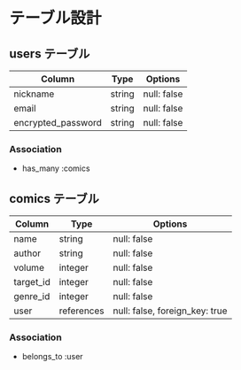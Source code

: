 # テーブル設計

## users テーブル

| Column             | Type   | Options     |
| ------------------ | ------ | ----------- |
| nickname           | string | null: false |
| email              | string | null: false |
| encrypted_password | string | null: false |

### Association

- has_many :comics

## comics テーブル

| Column    | Type       | Options                        |
| --------- | ---------- | ------------------------------ |
| name      | string     | null: false                    |
| author    | string     | null: false                    |
| volume    | integer    | null: false                    |
| target_id | integer    | null: false                    |
| genre_id  | integer    | null: false                    |
| user      | references | null: false, foreign_key: true |

### Association

- belongs_to :user